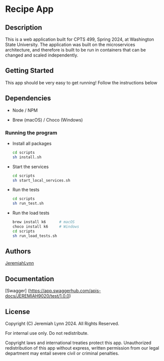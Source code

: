# Recipe App

## Description

This is a web application built for CPTS 499, Spring 2024, at Washington State University. The application was built on the microservices architecture, and therefore is built to be run in containers that can be changed and scaled independently.

## Getting Started

This app should be very easy to get running! Follow the instructions below

## Dependencies

* Node / NPM

* Brew (macOS) / Choco (Windows)

### Running the program

* Install all packages
    ```sh
    cd scripts
    sh install.sh
    ```
    
* Start the services
    ```sh
    cd scripts
    sh start_local_services.sh
    ```

* Run the tests
    ```sh
    cd scripts
    sh run_test.sh
    ```

* Run the load tests
    ```sh
    brew install k6      # macOS
    choco install k6     # Windows
    cd scripts
    sh run_load_tests.sh
    ```

## Authors

[JeremiahLynn](https://github.com/jeremiah9020)

## Documentation

[Swagger] (https://app.swaggerhub.com/apis-docs/JEREMIAH9020/test/1.0.0)

## License

Copyright (C) Jeremiah Lynn 2024. All Rights Reserved.

For internal use only. Do not redistribute.

Copyright laws and international treaties protect this app. Unauthorized redistribution of this app without express, written permission from our legal department may entail severe civil or criminal penalties.